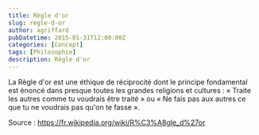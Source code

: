 ```yaml
---
title: Règle d'or
slug: regle-d-or
author: agriffard
pubDatetime: 2015-01-31T12:00:00Z
categories: [Concept]
tags: [Philosophie]
description: Règle d'or
---
```


La Règle d'or est une éthique de réciprocité dont le principe fondamental est énoncé dans presque toutes les grandes religions et cultures : « Traite les autres comme tu voudrais être traité » ou « Ne fais pas aux autres ce que tu ne voudrais pas qu'on te fasse ».

Source : <https://fr.wikipedia.org/wiki/R%C3%A8gle_d%27or>
